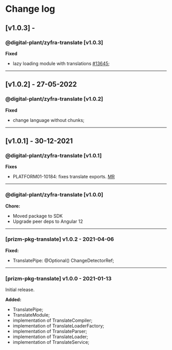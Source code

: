 # Change log

## [v1.0.3] - 

### @digital-plant/zyfra-translate [v1.0.3]

**Fixed**

- lazy loading module with translations [#13645](https://jira.zyfra.com/browse/PLATFORM01-13645);

---

## [v1.0.2] - 27-05-2022

### @digital-plant/zyfra-translate [v1.0.2]

**Fixed**

- change language without chunks;

---

## [v1.0.1] - 30-12-2021
### @digital-plant/zyfra-translate [v1.0.1]

**Fixes**

- PLATFORM01-10184: fixes translate exports. [MR](https://gitdp.zyfra.com/digital-plant/ui-platform/frontend/sdk/-/merge_requests/69)

---

### @digital-plant/zyfra-translate [v1.0.0]

**Chore:**
- Moved package to SDK
- Upgrade peer deps to Angular 12


---

### [prizm-pkg-translate] v1.0.2 - 2021-04-06

**Fixed:**
- TranslatePipe: @Optional() ChangeDetectorRef;

---

### [prizm-pkg-translate] v1.0.0 - 2021-01-13

Initial release.

**Added:**
- TranslatePipe;
- TranslateModule;
- implementation of TranslateCompiler;
- implementation of TranslateLoaderFactory;
- implementation of TranslateParser;
- implementation of TranslateLoader;
- implementation of TranslateService;
